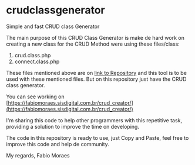 # crudclassgenerator
Simple and fast CRUD class Generator

The main purpose of this CRUD Class Generator is make de hard work on creating a new class for the CRUD Method were using these files/class:
1. crud.class.php
2. connect.class.php
 
These files mentioned above are on [link to Repository](https://github.com/povman/crud) and this tool is to be used with these mentioned files.
But on this repository just have the CRUD class generator.

You can see working on [https://fabiomoraes.sisdigital.com.br/crud_creator/](https://fabiomoraes.sisdigital.com.br/crud_creator/)

I'm sharing this code to help other programmers with this repetitive task, providing a solution to improve the time on developing.

The code in this repository is ready to use, just Copy and Paste, feel free to improve this code and help de community.

My regards,
Fabio Moraes
